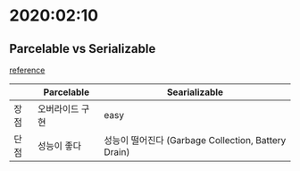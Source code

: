 # 2020:02:10

## Parcelable vs Serializable
[reference](https://android.jlelse.eu/parcelable-vs-serializable-6a2556d51538)

|      | Parcelable      | Searializable                                       |
|------|-----------------|-----------------------------------------------------|
| 장점 | 오버라이드 구현 | easy                                                |
| 단점 | 성능이 좋다     | 성능이 떨어진다 (Garbage Collection, Battery Drain) |
